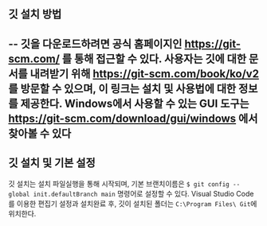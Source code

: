 ## 깃 설치 방법
--
깃을 다운로드하려면 공식 홈페이지인 https://git-scm.com/ 를 통해 접근할 수 있다.
사용자는 깃에 대한 문서를 내려받기 위해 https://git-scm.com/book/ko/v2 를 방문할 수 있으며, 이 링크는 설치 및 사용법에 대한 정보를 제공한다.
Windows에서 사용할 수 있는 GUI 도구는 https://git-scm.com/download/gui/windows 에서 찾아볼 수 있다
--
## 깃 설치 및 기본 설정
깃 설치는 설치 파일실행을 통해 시작되며, 기본 브랜치이름은 `$ git config --global init.defaultBranch main` 명령어로 설정할 수 있다.
Visual Studio Code를 이용한 편집기 설정과 설치완료 후, 깃이 설치된 폴더는 `C:\Program Files\ Git`에 위치한다.
